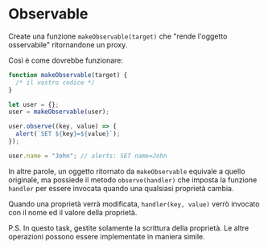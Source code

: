 
# Observable

Create una funzione `makeObservable(target)` che "rende l'oggetto osservabile" ritornandone un proxy.

Così è come dovrebbe funzionare:

```js run
function makeObservable(target) {
  /* il vostro codice */
}

let user = {};
user = makeObservable(user);

user.observe((key, value) => {
  alert(`SET ${key}=${value}`);
});

user.name = "John"; // alerts: SET name=John
```

In altre parole, un oggetto ritornato da `makeObservable` equivale a quello originale, ma possiede il metodo `observe(handler)` che imposta la funzione `handler` per essere invocata quando una qualsiasi proprietà cambia.

Quando una proprietà verrà modificata, `handler(key, value)` verrò invocato con il nome ed il valore della proprietà.

P.S. In questo task, gestite solamente la scrittura della proprietà. Le altre operazioni possono essere implementate in maniera simile.
